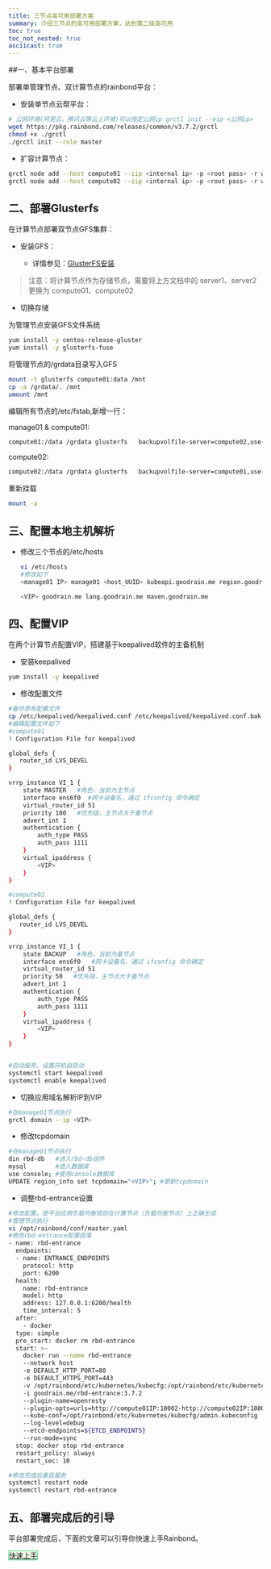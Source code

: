 ```yaml
---
title: 三节点高可用部署方案
summary: 介绍三节点的高可用部署方案，达到第二级高可用
toc: true
toc_not_nested: true
asciicast: true
---
```


<div id="toc"></div>

##一、基本平台部署

部署单管理节点、双计算节点的rainbond平台：

- 安装单节点云帮平台：

```bash
# 公网环境(阿里云，腾讯云等云上环境)可以指定公网ip grctl init --eip <公网ip>
wget https://pkg.rainbond.com/releases/common/v3.7.2/grctl
chmod +x ./grctl
./grctl init --role master
```

- 扩容计算节点：

```bash
grctl node add --host compute01 --iip <internal ip> -p <root pass> -r worker
grctl node add --host compute02 --iip <internal ip> -p <root pass> -r worker
```

## 二、部署Glusterfs

在计算节点部署双节点GFS集群：

- 安装GFS：

  - 详情参见：[GlusterFS安装]( https://www.rainbond.com/docs/stable/operation-manual/storage/GlusterFS/install.html)

> 注意：将计算节点作为存储节点，需要将上方文档中的 server1、server2 更换为 compute01、compute02

- 切换存储

为管理节点安装GFS文件系统

```bash
yum install -y centos-release-gluster
yum install -y glusterfs-fuse
```
将管理节点的/grdata目录写入GFS

```bash
mount -t glusterfs compute01:data /mnt
cp -a /grdata/. /mnt
umount /mnt
```
编辑所有节点的/etc/fstab,新增一行：

manage01 & compute01:

```bash
compute01:/data	/grdata	glusterfs	backupvolfile-server=compute02,use-readdirp=no,log-level=WARNING,log-file=/var/log/gluster.log 0 0
```

compute02:

```bash
compute02:/data	/grdata	glusterfs	backupvolfile-server=compute01,use-readdirp=no,log-level=WARNING,log-file=/var/log/gluster.log 0 0
```

重新挂载

```bash
mount -a
```
## 三、配置本地主机解析

- 修改三个节点的/etc/hosts

  ```bash
  vi /etc/hosts
  #修改如下
  <manage01 IP> manage01 <host_UUID> kubeapi.goodrain.me region.goodrain.me console.goodrain.me
  
  <VIP> goodrain.me lang.goodrain.me maven.goodrain.me
  ```

## 四、配置VIP

在两个计算节点配置VIP，搭建基于keepalived软件的主备机制

- 安装keepalived

```bash
yum install -y keepalived
```


- 修改配置文件

```bash
#备份原有配置文件
cp /etc/keepalived/keepalived.conf /etc/keepalived/keepalived.conf.bak
#编辑配置文件如下
#compute01
! Configuration File for keepalived

global_defs {
   router_id LVS_DEVEL
}

vrrp_instance VI_1 {
    state MASTER   #角色，当前为主节点
    interface ens6f0  #网卡设备名，通过 ifconfig 命令确定
    virtual_router_id 51
    priority 100   #优先级，主节点大于备节点
    advert_int 1
    authentication {
        auth_type PASS
        auth_pass 1111
    }
    virtual_ipaddress {
        <VIP>
    }
}

#compute02
! Configuration File for keepalived

global_defs {
   router_id LVS_DEVEL
}

vrrp_instance VI_1 {
    state BACKUP   #角色，当前为备节点
    interface ens6f0   #网卡设备名，通过 ifconfig 命令确定
    virtual_router_id 51
    priority 50   #优先级，主节点大于备节点
    advert_int 1
    authentication {
        auth_type PASS
        auth_pass 1111
    }
    virtual_ipaddress {
        <VIP>
    }
}


#启动服务，设置开机自启动
systemctl start keepalived
systemctl enable keepalived
```

- 切换应用域名解析IP到VIP

```bash
#在manage01节点执行
grctl domain --ip <VIP>
```

- 修改tcpdomain

```bash
#在manage01节点执行
din rbd-db   #进入rbd-db组件
mysql        #进入数据库
use console; #使用console数据库
UPDATE region_info set tcpdomain="<VIP>"; #更新tcpdomain
```

- 调整rbd-entrance设置

```bash
#修改配置，使平台应用负载均衡规则在计算节点（负载均衡节点）上正确生成
#管理节点执行
vi /opt/rainbond/conf/master.yaml
#修改rbd-entrance配置段落
- name: rbd-entrance
  endpoints:
  - name: ENTRANCE_ENDPOINTS
    protocol: http
    port: 6200
  health:
    name: rbd-entrance
    model: http
    address: 127.0.0.1:6200/health
    time_interval: 5
  after:
    - docker
  type: simple
  pre_start: docker rm rbd-entrance
  start: >-
    docker run --name rbd-entrance
    --network host
    -e DEFAULT_HTTP_PORT=80
    -e DEFAULT_HTTPS_PORT=443
    -v /opt/rainbond/etc/kubernetes/kubecfg:/opt/rainbond/etc/kubernetes/kubecfg
    -i goodrain.me/rbd-entrance:3.7.2
    --plugin-name=openresty
    --plugin-opts=urls=http://compute01IP:10002-http://compute02IP:10002   #手动修改此处
    --kube-conf=/opt/rainbond/etc/kubernetes/kubecfg/admin.kubeconfig
    --log-level=debug
    --etcd-endpoints=${ETCD_ENDPOINTS}
    --run-mode=sync
  stop: docker stop rbd-entrance
  restart_policy: always
  restart_sec: 10

#修改完成后重启服务
systemctl restart node
systemctl restart rbd-entrance

  ```

## 五、部署完成后的引导

平台部署完成后，下面的文章可以引导你快速上手Rainbond。

<div class="btn-group btn-group-justified">
<a href="/docs/stable/getting-started/quick-learning.html" class="btn" style="background-color:#F0FFE8;border:1px solid #28cb75">快速上手</a>
</div>